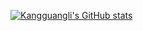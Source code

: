 

[![Kangguangli's GitHub stats](https://github-readme-stats.vercel.app/api?username=kangguangli)](https://github.com/anuraghazra/github-readme-stats&show_icons=true&theme=tokyonight)
